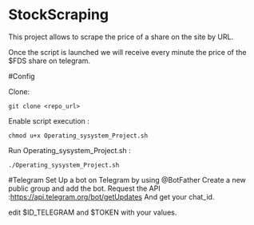 # StockScraping
This project allows to scrape the price of a share on the site by URL.

Once the script is launched we will receive every minute the price of the $FDS share on telegram.

#Config

Clone:
```
git clone <repo_url>
```
Enable script execution :
```
chmod u+x Operating_sysystem_Project.sh
```
Run Operating_sysystem_Project.sh :
```
./Operating_sysystem_Project.sh
```

#Telegram
Set Up a bot on Telegram by using @BotFather Create a new public group and add the bot.
Request the API :https://api.telegram.org/bot/getUpdates And get your chat_id.

edit $ID_TELEGRAM and $TOKEN with your values.
